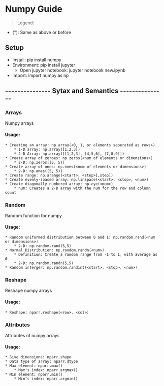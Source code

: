 # Numpy Guide
> Legend:
* ("): Same as above or before

## Setup

* Install: pip install numpy
* Environment: pip install jupyter
	* Open jupyter notebook: jupyter notebook new.ipynb
* Import: import numpy as np

## --------------- Sytax and Semantics ---------------

### Arrays
Numpy arrays
#### Usage:
	* Creating an array: np.array(<0, 1, or elements seperated as rows>)
		* 1-D array: np.array([1,2,3])
		* 2-D Array: np.array([[1,2,3], [4,5,6], [7,8,9]])
	* Create array of zeroes: np.zeros(<num of elements or dimensions>)
		* 2-D: np.zeros((5, 5))
	* Create array of ones: np.ones(<num of elements or dimensions>)
		* 2-D: np.ones((5, 5))
	* Create range: np.arange(<start>, <stop>[,step])
	* Create evenly-spaced array: np.linspace(<start>, <stop>, <num>)
	* Create diagonally numbered array: np.eye(<num>)
		* num: Creates a 2-D array with the num for the row and column count

### Random
Random function for numpy
#### Usage:
	* Random uniformed distribution between 0 and 1: np.random.rand(<num or dimensions>)
		* 2-D: np.random.rand(5,5)
	* Normal Distribution: np.random.randn(<num>)
		* Definition: Create a random range from -1 to 1, with average as 0
		* 2-D: np.random.randn(5,5)
	* Random interger: np.random.randint(<start>, <stop>, <num>)

### Reshape
Reshape numpy arrays
#### Usage:
	* Reshape: nparr.reshape(<row>, <col>)

### Attributes
Attributes of numpy arrays
#### Usage:
	* Give dimensions: nparr.shape
	* Data type of array: nparr.dtype
	* Max element: nparr.max()
		* Max's index: nparr.argmax()
	* Min element: nparr.min()
		* Min's index: nparr.argmin()

		
